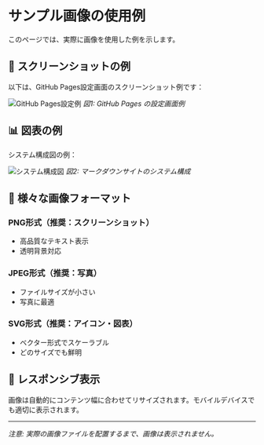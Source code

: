 # サンプル画像の使用例

このページでは、実際に画像を使用した例を示します。

## 📸 スクリーンショットの例

以下は、GitHub Pages設定画面のスクリーンショット例です：

![GitHub Pages設定例](images/screenshots/sample-screenshot.png)
*図1: GitHub Pages の設定画面例*

## 📊 図表の例

システム構成図の例：

![システム構成図](images/diagrams/sample-diagram.png)
*図2: マークダウンサイトのシステム構成*

## 🎨 様々な画像フォーマット

### PNG形式（推奨：スクリーンショット）
- 高品質なテキスト表示
- 透明背景対応

### JPEG形式（推奨：写真）
- ファイルサイズが小さい
- 写真に最適

### SVG形式（推奨：アイコン・図表）
- ベクター形式でスケーラブル
- どのサイズでも鮮明

## 📱 レスポンシブ表示

画像は自動的にコンテンツ幅に合わせてリサイズされます。モバイルデバイスでも適切に表示されます。

---

*注意: 実際の画像ファイルを配置するまで、画像は表示されません。*